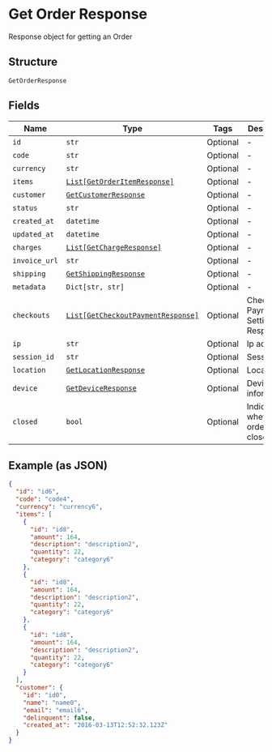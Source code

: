 
# Get Order Response

Response object for getting an Order

## Structure

`GetOrderResponse`

## Fields

| Name | Type | Tags | Description |
|  --- | --- | --- | --- |
| `id` | `str` | Optional | - |
| `code` | `str` | Optional | - |
| `currency` | `str` | Optional | - |
| `items` | [`List[GetOrderItemResponse]`](../../doc/models/get-order-item-response.md) | Optional | - |
| `customer` | [`GetCustomerResponse`](../../doc/models/get-customer-response.md) | Optional | - |
| `status` | `str` | Optional | - |
| `created_at` | `datetime` | Optional | - |
| `updated_at` | `datetime` | Optional | - |
| `charges` | [`List[GetChargeResponse]`](../../doc/models/get-charge-response.md) | Optional | - |
| `invoice_url` | `str` | Optional | - |
| `shipping` | [`GetShippingResponse`](../../doc/models/get-shipping-response.md) | Optional | - |
| `metadata` | `Dict[str, str]` | Optional | - |
| `checkouts` | [`List[GetCheckoutPaymentResponse]`](../../doc/models/get-checkout-payment-response.md) | Optional | Checkout Payment Settings Response |
| `ip` | `str` | Optional | Ip address |
| `session_id` | `str` | Optional | Session id |
| `location` | [`GetLocationResponse`](../../doc/models/get-location-response.md) | Optional | Location |
| `device` | [`GetDeviceResponse`](../../doc/models/get-device-response.md) | Optional | Device's informations |
| `closed` | `bool` | Optional | Indicates whether the order is closed |

## Example (as JSON)

```json
{
  "id": "id6",
  "code": "code4",
  "currency": "currency6",
  "items": [
    {
      "id": "id8",
      "amount": 164,
      "description": "description2",
      "quantity": 22,
      "category": "category6"
    },
    {
      "id": "id8",
      "amount": 164,
      "description": "description2",
      "quantity": 22,
      "category": "category6"
    },
    {
      "id": "id8",
      "amount": 164,
      "description": "description2",
      "quantity": 22,
      "category": "category6"
    }
  ],
  "customer": {
    "id": "id0",
    "name": "name0",
    "email": "email6",
    "delinquent": false,
    "created_at": "2016-03-13T12:52:32.123Z"
  }
}
```

